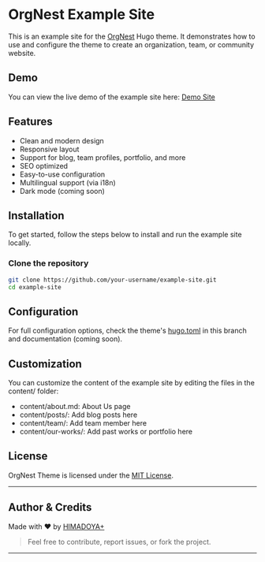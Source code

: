 # OrgNest Example Site

This is an example site for the [OrgNest](https://github.com/himadoya/OrgNest) Hugo theme. It demonstrates how to use and configure the theme to create an organization, team, or community website.

## Demo

You can view the live demo of the example site here: [Demo Site](https://himadoya.github.io/OrgNest)

## Features

- Clean and modern design
- Responsive layout
- Support for blog, team profiles, portfolio, and more
- SEO optimized
- Easy-to-use configuration
- Multilingual support (via i18n)
- Dark mode (coming soon)

## Installation

To get started, follow the steps below to install and run the example site locally.

### Clone the repository

```bash
git clone https://github.com/your-username/example-site.git
cd example-site
```

## Configuration

For full configuration options, check the theme's [hugo.toml](hugo.toml) in this branch and documentation (coming soon).

## Customization
You can customize the content of the example site by editing the files in the content/ folder:

- content/about.md: About Us page
- content/posts/: Add blog posts here
- content/team/: Add team member here
- content/our-works/: Add past works or portfolio here

## License

OrgNest Theme is licensed under the [MIT License](LICENSE).

---

## Author & Credits

Made with ❤️ by [HIMADOYA+](https://himadoya.org)

> Feel free to contribute, report issues, or fork the project.

---